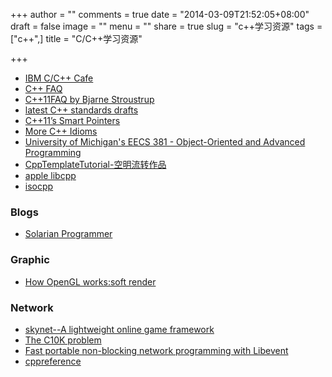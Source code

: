 +++
author = ""
comments = true
date = "2014-03-09T21:52:05+08:00"
draft = false
image = ""
menu = ""
share = true
slug = "c++学习资源"
tags = ["c++",]
title = "C/C++学习资源"

+++

* [IBM C/C++ Cafe](https://www.ibm.com/developerworks/community/blogs/5894415f-be62-4bc0-81c5-3956e82276f3?sortby=0&maxresults=15&order=desc&lang=en)
* [C++ FAQ](https://isocpp.org/wiki/faq)
* [C++11FAQ by Bjarne Stroustrup](http://www.stroustrup.com/C++11FAQ.html)
* [latest C++ standards drafts](http://www.open-std.org/jtc1/sc22/wg21/)
* [C++11’s Smart Pointers](http://www.umich.edu/~eecs381/handouts/C++11_smart_ptrs.pdf)
* [More C++ Idioms](https://en.wikibooks.org/wiki/More_C%2B%2B_Idioms)
* [University of Michigan's EECS 381 - Object-Oriented and Advanced Programming](http://www.umich.edu/~eecs381/)
* [CppTemplateTutorial-空明流转作品](https://github.com/wuye9036/CppTemplateTutorial)
* [apple libcpp](http://www.opensource.apple.com/source/libcpp/)
* [isocpp](https://isocpp.org/)

### Blogs 

* [Solarian Programmer](https://solarianprogrammer.com/)




### Graphic
* [How OpenGL works:soft render](https://github.com/ssloy/tinyrenderer/wiki)



### Network

* [skynet--A lightweight online game framework](https://github.com/cloudwu/skynet)
* [The C10K problem](http://www.kegel.com/c10k.html)
* [Fast portable non-blocking network programming with Libevent](http://www.wangafu.net/~nickm/libevent-book/)
* [cppreference](http://en.cppreference.com/w/)